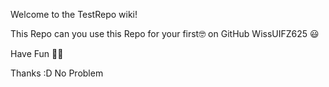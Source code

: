 Welcome to the TestRepo wiki!

This Repo can you use this Repo for your first🤓 on GitHub WissUIFZ625 😃

Have Fun 🤡🎉

Thanks :D No Problem
